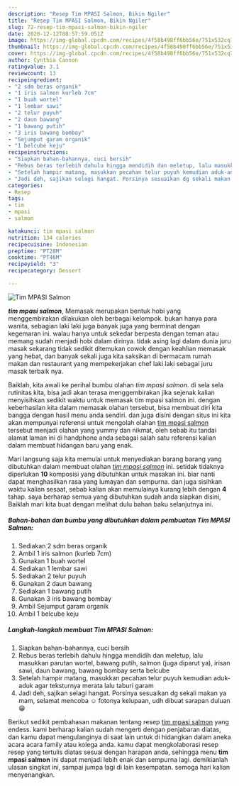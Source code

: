```yaml
---
description: "Resep Tim MPASI Salmon, Bikin Ngiler"
title: "Resep Tim MPASI Salmon, Bikin Ngiler"
slug: 72-resep-tim-mpasi-salmon-bikin-ngiler
date: 2020-12-12T08:57:59.051Z
image: https://img-global.cpcdn.com/recipes/4f58b498ff6bb56e/751x532cq70/tim-mpasi-salmon-foto-resep-utama.jpg
thumbnail: https://img-global.cpcdn.com/recipes/4f58b498ff6bb56e/751x532cq70/tim-mpasi-salmon-foto-resep-utama.jpg
cover: https://img-global.cpcdn.com/recipes/4f58b498ff6bb56e/751x532cq70/tim-mpasi-salmon-foto-resep-utama.jpg
author: Cynthia Cannon
ratingvalue: 3.1
reviewcount: 13
recipeingredient:
- "2 sdm beras organik"
- "1 iris salmon kurleb 7cm"
- "1 buah wortel"
- "1 lembar sawi"
- "2 telur puyuh"
- "2 daun bawang"
- "1 bawang putih"
- "3 iris bawang bombay"
- "Sejumput garam organik"
- "1 belcube keju"
recipeinstructions:
- "Siapkan bahan-bahannya, cuci bersih"
- "Rebus beras terlebih dahulu hingga mendidih dan meletup, lalu masukkan parutan wortel, bawang putih, salmon (juga diparut ya), irisan sawi, daun bawang, bawang bombay serta belcube"
- "Setelah hampir matang, masukkan pecahan telur puyuh kemudian aduk-aduk agar teksturnya merata lalu taburi garam"
- "Jadi deh, sajikan selagi hangat. Porsinya sesuaikan dg sekali makan ya mam, selamat mencoba ☺ fotonya kelupaan, udh dibuat sarapan duluan 😁"
categories:
- Resep
tags:
- tim
- mpasi
- salmon

katakunci: tim mpasi salmon 
nutrition: 134 calories
recipecuisine: Indonesian
preptime: "PT28M"
cooktime: "PT46M"
recipeyield: "3"
recipecategory: Dessert

---
```



![Tim MPASI Salmon](https://img-global.cpcdn.com/recipes/4f58b498ff6bb56e/751x532cq70/tim-mpasi-salmon-foto-resep-utama.jpg)

<b><i>tim mpasi salmon</i></b>, Memasak merupakan bentuk hobi yang menggembirakan dilakukan oleh berbagai kelompok. bukan hanya para wanita, sebagian laki laki juga banyak juga yang berminat dengan kegemaran ini. walau hanya untuk sekedar berpesta dengan teman atau memang sudah menjadi hobi dalam dirinya. tidak asing lagi dalam dunia juru masak sekarang tidak sedikit ditemukan cowok dengan keahlian memasak yang hebat, dan banyak sekali juga kita saksikan di bermacam rumah makan dan restaurant yang mempekerjakan chef laki laki sebagai juru masak terbaik nya.



Baiklah, kita awali ke perihal bumbu olahan <i>tim mpasi salmon</i>. di sela sela rutinitas kita, bisa jadi akan terasa menggembirakan jika sejenak kalian menyisihkan sedikit waktu untuk memasak tim mpasi salmon ini. dengan keberhasilan kita dalam memasak olahan tersebut, bisa membuat diri kita bangga dengan hasil menu anda sendiri. dan juga disini dengan situs ini kita akan mempunyai referensi untuk mengolah olahan <u>tim mpasi salmon</u> tersebut menjadi olahan yang yummy dan nikmat, oleh sebab itu tandai alamat laman ini di handphone anda sebagai salah satu referensi kalian dalam membuat hidangan baru yang enak.


Mari langsung saja kita memulai untuk menyediakan barang barang yang dibutuhkan dalam membuat olahan <u><i>tim mpasi salmon</i></u> ini. setidak tidaknya diperlukan <b>10</b> komposisi yang dibutuhkan untuk masakan ini. biar nanti dapat menghasilkan rasa yang lumayan dan sempurna. dan juga sisihkan waktu kalian sesaat, sebab kalian akan memulainya kurang lebih dengan <b>4</b> tahap. saya berharap semua yang dibutuhkan sudah anda siapkan disini, Baiklah mari kita buat dengan melihat dulu bahan baku selanjutnya ini.

<!--inarticleads1-->

##### Bahan-bahan dan bumbu yang dibutuhkan dalam pembuatan Tim MPASI Salmon:

1. Sediakan 2 sdm beras organik
1. Ambil 1 iris salmon (kurleb 7cm)
1. Gunakan 1 buah wortel
1. Sediakan 1 lembar sawi
1. Sediakan 2 telur puyuh
1. Gunakan 2 daun bawang
1. Sediakan 1 bawang putih
1. Gunakan 3 iris bawang bombay
1. Ambil Sejumput garam organik
1. Ambil 1 belcube keju




<!--inarticleads2-->

##### Langkah-langkah membuat Tim MPASI Salmon:

1. Siapkan bahan-bahannya, cuci bersih
1. Rebus beras terlebih dahulu hingga mendidih dan meletup, lalu masukkan parutan wortel, bawang putih, salmon (juga diparut ya), irisan sawi, daun bawang, bawang bombay serta belcube
1. Setelah hampir matang, masukkan pecahan telur puyuh kemudian aduk-aduk agar teksturnya merata lalu taburi garam
1. Jadi deh, sajikan selagi hangat. Porsinya sesuaikan dg sekali makan ya mam, selamat mencoba ☺ fotonya kelupaan, udh dibuat sarapan duluan 😁




Berikut sedikit pembahasan makanan tentang resep <u>tim mpasi salmon</u> yang endess. kami berharap kalian sudah mengerti dengan penjabaran diatas, dan kamu dapat mengulanginya di saat lain untuk di hidangkan dalam aneka acara acara family atau kolega anda. kamu dapat mengkolaborasi resep resep yang tertulis diatas sesuai dengan harapan anda, sehingga menu <b>tim mpasi salmon</b> ini dapat menjadi lebih enak dan sempurna lagi. demikianlah ulasan singkat ini, sampai jumpa lagi di lain kesempatan. semoga hari kalian menyenangkan.
